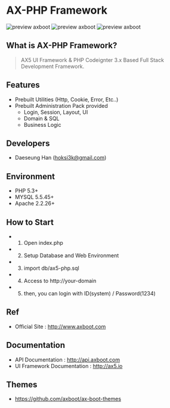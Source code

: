 # AX-PHP Framework

![preview axboot](https://github.com/axboot/ax-boot-themes/raw/master/assets/arongi-1.png)
![preview axboot](https://github.com/axboot/ax-boot-themes/raw/master/assets/cocker-2.png)
![preview axboot](https://github.com/axboot/ax-boot-themes/raw/master/assets/doberman-3.png)

## What is AX-PHP Framework?
>AX5 UI Framework & PHP Codeignter 3.x Based Full Stack Development Framework.

## Features
- Prebuilt Utilities (Http, Cookie, Error, Etc..)
- Prebuilt Administration Pack provided
    - Login, Session, Layout, UI
    - Domain & SQL
    - Business Logic


## Developers
- Daeseung Han (hoksi3k@gmail.com)

## Environment
- PHP 5.3+
- MYSQL 5.5.45+
- Apache 2.2.26+

## How to Start
- 1) Open index.php
- 2) Setup Database and Web Environment
- 3) import db/ax5-php.sql
- 4) Access to http://your-domain
- 5) then, you can login with ID(system) / Password(1234)

## Ref
- Official Site : http://www.axboot.com

## Documentation
- API Documentation : http://api.axboot.com
- UI Framework Documentation : http://ax5.io

## Themes
- https://github.com/axboot/ax-boot-themes
